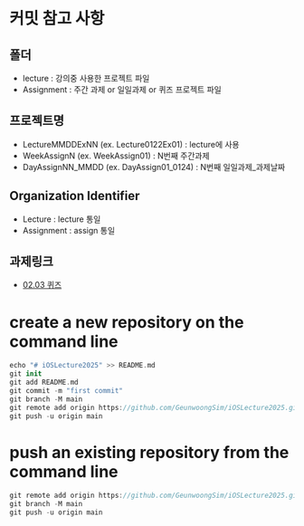 # 커밋 참고 사항
## 폴더
-  lecture : 강의중 사용한 프로젝트 파일
-  Assignment : 주간 과제 or 일일과제 or 퀴즈 프로젝트 파일

## 프로젝트명
-  LectureMMDDExNN (ex. Lecture0122Ex01) : lecture에 사용
-  WeekAssignN (ex. WeekAssign01) : N번째 주간과제  
-  DayAssignNN_MMDD (ex. DayAssign01_0124) : N번째 일일과제_과제날짜

## Organization Identifier
- Lecture : lecture 통일
- Assignment : assign 통일
## 과제링크
- [02.03 퀴즈](Assignment/DayAssign02_0203/DayAssign02_0203/main.swift)
# create a new repository on the command line
```swift
echo "# iOSLecture2025" >> README.md
git init
git add README.md
git commit -m "first commit"
git branch -M main
git remote add origin https://github.com/GeunwoongSim/iOSLecture2025.git
git push -u origin main
```

# push an existing repository from the command line
```swift
git remote add origin https://github.com/GeunwoongSim/iOSLecture2025.git
git branch -M main
git push -u origin main
```